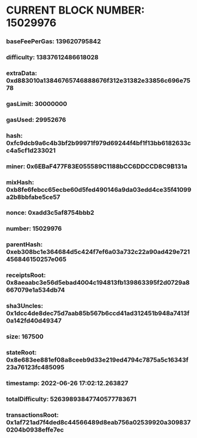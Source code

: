 # CURRENT BLOCK NUMBER: 15029976

### baseFeePerGas: 139620795842
### difficulty: 13837612486618028
### extraData: 0xd883010a13846765746888676f312e31382e33856c696e7578
### gasLimit: 30000000
### gasUsed: 29952676
### hash: 0xfc9dcb9a6c4b3bf2b99971f979d69244f4bf1f13bb6182633cc4a5cf1d233021
### miner: 0x6EBaF477F83E055589C1188bCC6DDCCD8C9B131a
### mixHash: 0xb8fe6febcc65ecbe60d5fed490146a9da03edd4ce35f41099a2b8bbfabe5ce57
### nonce: 0xadd3c5af8754bbb2
### number: 15029976
### parentHash: 0xeb308bc1e364684d5c424f7ef6a03a732c22a90ad429e721456846150257e065
### receiptsRoot: 0x8aeaabc3e56d5ebad4004c194813fb139863395f2d0729a8667079e1a534db74
### sha3Uncles: 0x1dcc4de8dec75d7aab85b567b6ccd41ad312451b948a7413f0a142fd40d49347
### size: 167500
### stateRoot: 0x8e683ee881ef08a8ceeb9d33e219ed4794c7875a5c16343f23a76123fc485095
### timestamp: 2022-06-26 17:02:12.263827
### totalDifficulty: 52639893847740577783671
### transactionsRoot: 0x1af721ad7f4ded8c44566489d8eab756a02539920a3098370204b0938effe7ec
